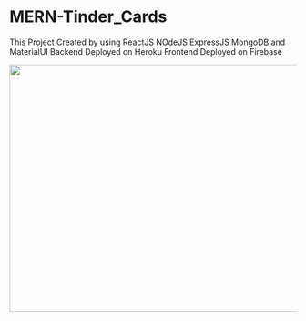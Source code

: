 # MERN-Tinder_Cards
This Project Created by using ReactJS NOdeJS ExpressJS MongoDB and MaterialUI
Backend Deployed on Heroku
Frontend Deployed on Firebase

<img src="https://github.com/Pihu01/MERN-Tinder_Cards/blob/main/mern-tinder-cards.gif"  width="1000" height="434"/>
